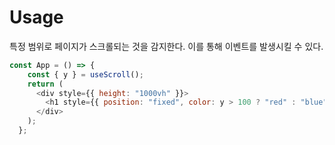 # Usage
특정 범위로 페이지가 스크롤되는 것을 감지한다. 이를 통해 이벤트를 발생시킬 수 있다.

```javascript
const App = () => {
    const { y } = useScroll();
    return (
      <div style={{ height: "1000vh" }}>
        <h1 style={{ position: "fixed", color: y > 100 ? "red" : "blue" }}>Hi</h1>
      </div>
    );
  };
```